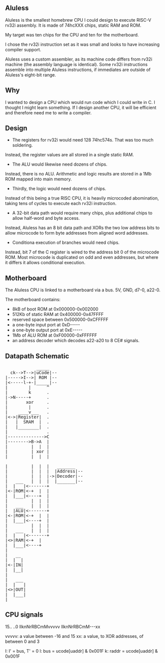 Aluless
-------

Aluless is the smallest homebrew CPU I could design to execute RISC-V rv32i assembly.  It is made of 74hcXXX chips, static RAM and ROM.

My target was ten chips for the CPU and ten for the motherboard.

I chose the rv32i instruction set as it was small and looks to have increasing compiler support.

Aluless uses a custom assembler, as its machine code differs from rv32i machine (the assembly language is identical).  Some rv32i instructions assemble into multiple Aluless instructions, if immediates are outside of Aluless's eight-bit range.


Why
---

I wanted to design a CPU which would run code which I could write in C.  I thought I might learn something.  If I design another CPU, it will be efficient and therefore need me to write a compiler.


Design
------

* The registers for rv32i would need 128 74hc574s.  That was too much soldering.

Instead, the register values are all stored in a single static RAM.

* The ALU would likewise need dozens of chips.

Instead, there is no ALU.  Arithmetic and logic results are stored in a 1Mb ROM mapped into main memory.

* Thirdly, the logic would need dozens of chips.

Instead of this being a true RISC CPU, it is heavily microcoded abomination, taking tens of cycles to execute each rv32i instruction.

* A 32-bit data path would require many chips, plus additional chips to allow half-word and byte access.

Instead, Aluless has an 8 bit data path and XORs the two low address bits to allow microcode to form byte addresses from aligned word addresses.

* Conditiona execution of branches would need chips.

Instead, bit 7 of the C register is wired to the address bit 0 of the microcode ROM.  Most microcode is duplicated on odd and even addresses, but where it differs it allows conditional execution.


Motherboard
-----------

The Aluless CPU is linked to a motherboard via a bus.  5V, GND, d7-0, a22-0. 

The motherboard contains:

* 8kB of boot ROM at 0x000000-0x002000
* 512Kb of static RAM at 0x400000-0x47FFFF
* reserved space between 0x500000-0xCFFFFF
* a one-byte input port at 0xD-----
* a one-byte output port at 0xE-----
* 1Mb of ALU ROM at 0xF00000-0xFFFFFF
* an address decoder which decodes a22-a20 to 8 CE# signals.


Datapath Schematic
------------------
<pre>
            _____
  ck-->T-->|uCode|--
|----->I-->| ROM |--
|<-----l-+-|_____|--
|        |      ^
|        k      .
|->N-----+      .
|       xor     .
|        |      .
|    ____v___   .
|<->|Register|  .
|   |  SRAM  |  .
|   |________|  .
|               .
|-------------->C
|-------->B->A  |
|         |  |  |
|         | xor |
|         |  |  |

|         |  |  |   _______
|         |  |  |  |Address|--
|         |  |  |->|Decoder|--
|   ___   |  |  |  |_______|--
|  |   |<-------+   
|<-|ROM|<-+  |  |
|  |___|<----+  |
|         |  |  |
|   ___   |  |  |
|  |ALU|<-------+
|<-|ROM|<-+  |  |
|  |___|<----+  |
|         |  |  |
|   ___   |  |  |
|  |   |<-------+
|<>|RAM|<-+  |  
|  |___|<----+  
|       
|   __ 
|  |  |
|<-|IN|
|  |__|
|       
|   ___ 
|  |   |
|<>|OUT|
|  |___|
|       
</pre>

CPU signals
-----------

15..         ..0
IlknNrRBCmMvvvvv
IlknNrRBCmM---xx

vvvvv: a value between -16 and 15
   xx: a value, to XOR addresses, of between 0 and 3

I: I' = bus, T' = 0
l: bus = ucode[uaddr] & 0x001F
k: raddr = ucode[uaddr] & 0x001F




